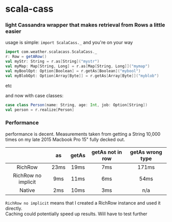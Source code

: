 # scala-cass
### light Cassandra wrapper that makes retrieval from Rows a little easier

usage is simple: `import ScalaCass._` and you're on your way  
```scala
import com.weather.scalacass.ScalaCass._
r: Row = getARow()
val myStr: String = r.as[String]("mystr")
val myMap: Map[String, Long] = r.as[Map[String, Long]]("mymap")
val myBoolOpt: Option[Boolean] = r.getAs[Boolean]("mybool")
val myBlobOpt: Option[Array[Byte]] = r.getAs[Array[Byte]]("myblob")
```
etc

and now with case classes:
```scala
case class Person(name: String, age: Int, job: Option[String])
val person = r.realize[Person]
```
### Performance
performance is decent. Measurements taken from getting a String 10,000 times on my late 2015 Macbook Pro 15" fully decked out.

|                     |  as  | getAs | getAs not in row | getAs wrong type |
|:-------------------:|:----:|:-----:|:----------------:|:----------------:|
|       RichRow       | 23ms | 19ms  |       7ms        |       171ms      |
| RichRow no implicit | 9ms  | 11ms  |       6ms        |       54ms       |
|        Native       | 2ms  | 10ms  |       3ms        |       n/a        |
`RichRow no implicit` means that I created a RichRow instance and used it directly.  
Caching could potentially speed up results. Will have to test further
